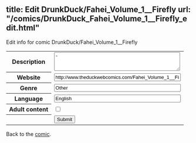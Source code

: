 title: Edit DrunkDuck/Fahei_Volume_1__Firefly
url: "/comics/DrunkDuck_Fahei_Volume_1__Firefly_edit.html"
---
Edit info for comic DrunkDuck/Fahei_Volume_1__Firefly

<form name="comic" action="http://gaepostmail.appspot.com/comic/" method="post">
<table class="comicinfo">
<tr>
<th>Description</th><td><textarea name="description" cols="40" rows="3">-</textarea></td>
</tr>
<tr>
<th>Website</th><td><input type="text" name="url" value="http://www.theduckwebcomics.com/Fahei_Volume_1__Firefly/" size="40"/></td>
</tr>
<tr>
<th>Genre</th><td><input type="text" name="genre" value="Other" size="40"/></td>
</tr>
<tr>
<th>Language</th><td><input type="text" name="language" value="English" size="40"/></td>
</tr>
<tr>
<th>Adult content</th><td><input type="checkbox" name="adult" value="adult" /></td>
</tr>
<tr>
<th></th><td>
<input type="hidden" name="comic" value="DrunkDuck_Fahei_Volume_1__Firefly" />
<input type="submit" name="submit" value="Submit" />
</td>
</tr>
</table>
</form>

Back to the [comic](DrunkDuck_Fahei_Volume_1__Firefly.html).
